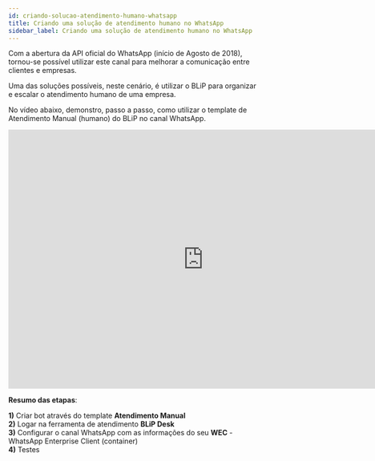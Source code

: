 ```yaml
---
id: criando-solucao-atendimento-humano-whatsapp
title: Criando uma solução de atendimento humano no WhatsApp
sidebar_label: Criando uma solução de atendimento humano no WhatsApp
---
```


Com a abertura da API oficial do WhatsApp (início de Agosto de 2018), tornou-se possível utilizar este canal para melhorar a comunicação entre clientes e empresas.

Uma das soluções possíveis, neste cenário, é utilizar o BLiP para organizar e escalar o atendimento humano de uma empresa.

No vídeo abaixo, demonstro, passo a passo, como utilizar o template de Atendimento Manual (humano) do BLiP no canal WhatsApp.

<iframe width="778" height="517" src="https://www.youtube.com/embed/gfXfbFBRy7Q" frameborder="0" allow="accelerometer; autoplay; encrypted-media; gyroscope; picture-in-picture" allowfullscreen></iframe><br>

**Resumo das etapas**:

**1)** Criar bot através do template **Atendimento Manual**  
**2)** Logar na ferramenta de atendimento **BLiP Desk**  
**3)** Configurar o canal WhatsApp com as informações do seu **WEC** - WhatsApp Enterprise Client (container)  
**4)** Testes  

<!-- Rating frame -->
<script type="text/javascript" src="/scripts/rating.js"></script>